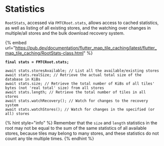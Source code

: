 # Statistics

`RootStats`, accessed via `FMTCRoot.stats`, allows access to cached statistics, as well as listing of all existing stores, and the watching over changes in multiple/all stores and the bulk download recovery system.

{% embed url="https://pub.dev/documentation/flutter_map_tile_caching/latest/flutter_map_tile_caching/RootStats-class.html" %}

<pre class="language-dart" data-full-width="false"><code class="lang-dart"><strong>final stats = FMTCRoot.stats;
</strong>
await stats.storesAvailable; // List all the available/existing stores
await stats.realSize; // Retrieve the actual total size of the database in KiBs
await stats.size; // Retrieve the total number of KiBs of all tiles' bytes (not 'real total' size) from all stores
await stats.length; // Retrieve the total number of tiles in all stores
await stats.watchRecovery(); // Watch for changes to the recovery system
await stats.watchStores(); // Watch for changes in the specified (or all) stores
</code></pre>

{% hint style="info" %}
Remember that the `size` and `length` statistics in the root may not be equal to the sum of the same statistics of all available stores, because tiles may belong to many stores, and these statistics do not count any tile multiple times.
{% endhint %}
